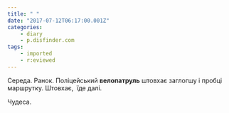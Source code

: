 ```yaml
---
title: " "
date: "2017-07-12T06:17:00.001Z"
categories:
    - diary
    - p.disfinder.com
tags:
    - imported
    - r:eviewed
---
```


Середа. Ранок. Поліцейський **велопатруль** штовхає заглогшу і пробці маршрутку. Штовхає,  їде далі.

Чудеса.
